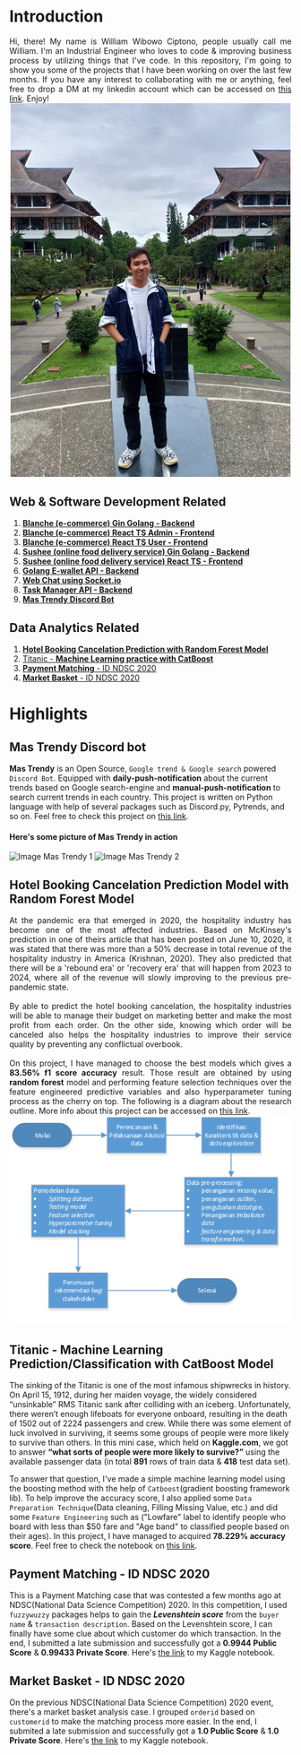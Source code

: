 # Introduction
<div align="justify">
Hi, there! My name is William Wibowo Ciptono, people usually call me William. I'm an Industrial Engineer who loves to code & improving business process by utilizing things that I've code. In this repository, I'm going to show you some of the projects that I have been working on over the last few months. If you have any interest to collaborating with me or anything, feel free to drop a DM at my linkedin account which can be accessed on <a href="https://www.linkedin.com/in/williamwibowo/">this link</a>. Enjoy!</div>
<div align="center">
<img src="https://github.com/lgamal/portofolio/blob/main/William%20profile%20picture.jpg?raw=true" alt="William Profile Picture" width = 500px height = auto>
</div>

## Web & Software Development Related
1. **[Blanche (e-commerce) Gin Golang - Backend](https://github.com/azidanit/Blanche-E-Commerce-Back-End-Golang-Gin-Gorm)**
1. **[Blanche (e-commerce) React TS Admin - Frontend](https://github.com/azidanit/Blanche-Admin-E-Commerce-Front-End-React-TS)**
1. **[Blanche (e-commerce) React TS User - Frontend](https://github.com/azidanit/Blanche-E-Commerce-Front-End-React-TS)**
2. **[Sushee (online food delivery service) Gin Golang - Backend](https://github.com/lgamal/lgamal-backend-sushee)** 
3. **[Sushee (online food delivery service) React TS - Frontend](https://github.com/lgamal/lgamal-frontend-sushee)** 
4. **[Golang E-wallet API - Backend](https://github.com/lgamal/ewallet)** 
5. **[Web Chat using Socket.io](https://github.com/lgamal/Socket.io-WebChat)**
6. **[Task Manager API - Backend](https://github.com/lgamal/TaskManagementApps)**
7. **[Mas Trendy Discord Bot](https://github.com/lgamal/MasTrendy)**

## Data Analytics Related
1. **[Hotel Booking Cancelation Prediction with Random Forest Model](https://github.com/lgamal/Hotel-Booking-Cancelation-Prediction-Model)**
2. [Titanic - **Machine Learning practice with CatBoost**](https://www.kaggle.com/lgamal/titanic-case)
3. [**Payment Matching** - ID NDSC 2020](https://www.kaggle.com/lgamal/payment-matching/)
4. [**Market Basket** - ID NDSC 2020](https://www.kaggle.com/lgamal/market-basket)

# Highlights

## Mas Trendy Discord bot
**Mas Trendy** is an Open Source, `Google trend & Google search` powered `Discord Bot`. Equipped with **daily-push-notification** about the current trends based on Google search-engine and **manual-push-notification** to search current trends in each country. This project is written on Python language with help of several packages such as Discord.py, Pytrends, and so on. Feel free to check this project on [this link](https://github.com/lgamal/MasTrendy).

#### Here's some picture of Mas Trendy in action

![Image Mas Trendy 1](/mastrendy_screenshot_1.png)
![Image Mas Trendy 2](/mastrendy_screenshot_2.png)

## Hotel Booking Cancelation Prediction Model with Random Forest Model
<div align="justify">
At the pandemic era that emerged in 2020, the hospitality industry has become one of the most affected industries. Based on McKinsey's prediction in one of theirs article that has been posted on June 10, 2020, it was stated that there was more than a 50% decrease in total revenue of the hospitality industry in America (Krishnan, 2020). They also predicted that there will be a 'rebound era' or 'recovery era' that will happen from 2023 to 2024, where all of the revenue will slowly improving to the previous pre-pandemic state. <br/><br/>
By able to predict the hotel booking cancelation, the hospitality industries will be able to manage their budget on marketing better and make the most profit from each order. On the other side, knowing which order will be canceled also helps the hospitality industries to improve their service quality by preventing any conflictual overbook. <br/><br/>
On this project, I have managed to choose the best models which gives a <b>83.56% f1 score accuracy</b> result. Those result are obtained by using <b>random forest</b> model and performing feature selection techniques over the feature engineered predictive variables and also hyperparameter tuning process as the cherry on top. The following is a diagram about the research outline. More info about this project can be accessed on <a href="https://github.com/lgamal/Hotel-Booking-Cancelation-Prediction-Model">this link</a>.
</div>
<div align="center">
<img src="https://github.com/lgamal/Hotel-Booking-Cancelation-Prediction-Model/blob/main/visualisasi%20metode%20penelitian.png?raw=true" alt="the research outline">
</div>

## Titanic - Machine Learning Prediction/Classification with CatBoost Model
The sinking of the Titanic is one of the most infamous shipwrecks in history. On April 15, 1912, during her maiden voyage, the widely considered “unsinkable” RMS Titanic sank after colliding with an iceberg. Unfortunately, there weren’t enough lifeboats for everyone onboard, resulting in the death of 1502 out of 2224 passengers and crew. While there was some element of luck involved in surviving, it seems some groups of people were more likely to survive than others.
In this mini case, which held on **Kaggle.com**, we got to answer **“what sorts of people were more likely to survive?”** using the available passenger data (in total **891** rows of train data & **418** test data set).

To answer that question, I've made a simple machine learning model using the boosting method with the help of `Catboost`(gradient boosting framework lib). To help improve the accuracy score, I also applied some `Data Preparation Technique`(Data cleaning, Filling Missing Value, etc.) and did some `Feature Engineering` such as ("Lowfare" label to identify people who board with less than $50 fare and "Age band" to classified people based on their ages). In this project, I have managed to acquired **78.229% accuracy score**. Feel free to check the notebook on [this link](https://www.kaggle.com/lgamal/titanic-case).

## Payment Matching - ID NDSC 2020
This is a Payment Matching case that was contested a few months ago at NDSC(National Data Science Competition) 2020. In this competition, I used `fuzzywuzzy` packages helps to gain the ***Levenshtein score*** from the `buyer name` & `transaction description`. Based on the Levenshtein score, I can finally have some clue about which customer do which transaction. In the end, I submitted a late submission and successfully got a **0.9944 Public Score** & **0.99433 Private Score**. Here's [the link](https://www.kaggle.com/lgamal/payment-matching/) to my Kaggle notebook.

## Market Basket - ID NDSC 2020
On the previous NDSC(National Data Science Competition) 2020 event, there's a market basket analysis case. I grouped `orderid` based on `customerid` to make the matching process more easier. In the end, I submited a late submission and successfully got a **1.0 Public Score** & **1.0 Private Score**. Here's [the link](https://www.kaggle.com/lgamal/market-basket) to my Kaggle notebook.
